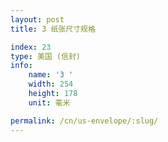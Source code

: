 ```yaml
---
layout: post
title: 3 纸张尺寸规格

index: 23
type: 美国 (信封)
info:
    name: '3 '
    width: 254
    height: 178
    unit: 毫米

permalink: /cn/us-envelope/:slug/
---
```



